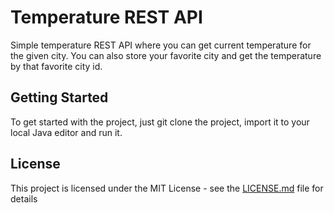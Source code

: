 # Temperature REST API

Simple temperature REST API where you can get current temperature for the given city.
You can also store your favorite city and get the temperature by that favorite city id.

## Getting Started

To get started with the project, just git clone the project, import it to your
local Java editor and run it.

## License

This project is licensed under the MIT License - see the [LICENSE.md](LICENSE.md) file for details
